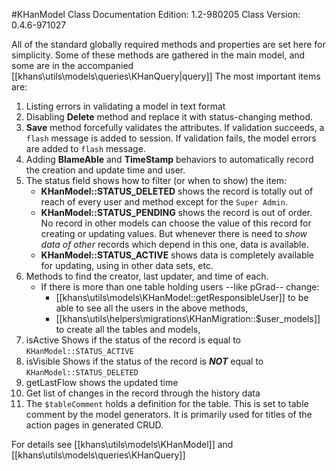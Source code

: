 #KHanModel Class
Documentation Edition: 1.2-980205
Class Version: 0.4.6-971027

All of the standard globally required methods and properties are set here for simplicity.
Some of these methods are gathered in the main model, and some are in the accompanied [[khans\utils\models\queries\KHanQuery|query]]
The most important items are:

1. Listing errors in validating a model in text format
1. Disabling **Delete** method and replace it with status-changing method.
1. **Save** method forcefully validates the attributes. If validation succeeds, a `flash` message is added to session. If validation fails, the model errors are added to `flash` message.
1. Adding **BlameAble** and **TimeStamp** behaviors to automatically record the creation and update time and user.
1. The status field shows how to filter (or when to show) the item:
   + **KHanModel::STATUS_DELETED** shows the record is totally out of reach of every user and method except for the `Super Admin`. 
   + **KHanModel::STATUS_PENDING** shows the record is out of order. No record in other models can choose the value of this record 
for creating or updating values. But whenever there is need to _show data of other_ records which depend in this one,
data is available. 
   + **KHanModel::STATUS_ACTIVE**  shows data is completely available for updating, using in other data sets, etc.
1. Methods to find the creator, last updater, and time of each.
   + If there is more than one table holding users --like pGrad-- change:
       - [[khans\utils\models\KHanModel::getResponsibleUser]] to be able to see all the users in the above methods, 
       - [[khans\utils\helpers\migrations\KHanMigration::$user_models]] to create all the tables and models,
1. isActive Shows if the status of the record is equal to `KHanModel::STATUS_ACTIVE`
1. isVisible Shows if the status of the record is _**NOT**_ equal to `KHanModel::STATUS_DELETED`
1. getLastFlow shows the updated time
1. Get list of changes in the record through the history data
1. The `$tableComment` holds a definition for the table. 
This is set to table comment by the model generators.
It is primarily used for titles of the action pages in generated CRUD.

For details see [[khans\utils\models\KHanModel]] and [[khans\utils\models\queries\KHanQuery]]
